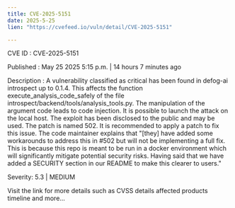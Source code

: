 ```yaml
---
title: CVE-2025-5151
date: 2025-5-25
lien: "https://cvefeed.io/vuln/detail/CVE-2025-5151"

---
```


CVE ID : CVE-2025-5151

Published :  May 25
2025
5:15 p.m. | 14 hours
7 minutes ago

Description : A vulnerability classified as critical has been found in defog-ai introspect up to 0.1.4. This affects the function execute_analysis_code_safely of the file introspect/backend/tools/analysis_tools.py. The manipulation of the argument code leads to code injection. It is possible to launch the attack on the local host. The exploit has been disclosed to the public and may be used. The patch is named 502. It is recommended to apply a patch to fix this issue. The code maintainer explains
that "[they] have added some workarounds to address this in #502
but will not be implementing a full fix. This is because this repo is meant to be run in a docker environment
which will significantly mitigate potential security risks. Having said that
we have added a SECURITY section in our README to make this clearer to users."

Severity: 5.3 | MEDIUM

Visit the link for more details
such as CVSS details
affected products
timeline
and more...
